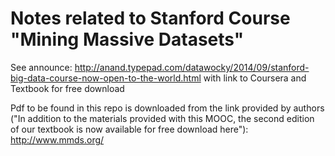 Notes related to Stanford Course "Mining Massive Datasets" 
=========================================================
See announce: http://anand.typepad.com/datawocky/2014/09/stanford-big-data-course-now-open-to-the-world.html with link to Coursera and Textbook for free download

Pdf to be found in this repo is downloaded from the link provided by authors ("In addition to the materials provided with this MOOC, the second edition of our textbook is now available for free download here"): 
http://www.mmds.org/

